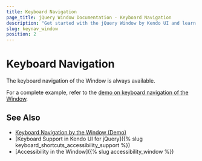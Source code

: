 ```yaml
---
title: Keyboard Navigation
page_title: jQuery Window Documentation - Keyboard Navigation
description: "Get started with the jQuery Window by Kendo UI and learn about the accessibility support it provides through its keyboard navigation functionality."
slug: keynav_window
position: 2
---
```


# Keyboard Navigation

The keyboard navigation of the Window is always available.

For a complete example, refer to the [demo on keyboard navigation of the Window](https://demos.telerik.com/kendo-ui/window/keyboard-navigation).

## See Also

* [Keyboard Navigation by the Window (Demo)](https://demos.telerik.com/kendo-ui/window/keyboard-navigation)
* [Keyboard Support in Kendo UI for jQuery]({% slug keyboard_shortcuts_accessibility_support %})
* [Accessibility in the Window]({% slug accessibility_window %})
